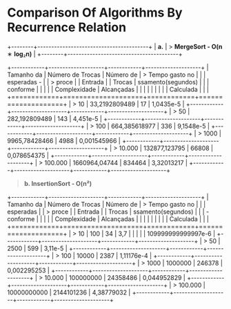 # Comparison Of Algorithms By Recurrence Relation

+--------+----------------------------------------+
| **a.** | > **MergeSort - O(n** ∗ **log**₂**n)** |
+--------+----------------------------------------+

+------------+--------------------+------------+--------------------+
| Tamanho da | Número de Trocas   | Número de  | > Tempo gasto no   |
|            | esperadas -        |            | > proce            |
| Entrada    |                    | Trocas     | ssamento(segundos) |
|            | conforme           |            |                    |
|            | Complexidade       | Alcançadas |                    |
|            |                    |            |                    |
|            | Calculada          |            |                    |
+============+====================+============+====================+
| > 10       | 33,2192809489      | 17         | 1,0435e-5          |
+------------+--------------------+------------+--------------------+
| > 50       | 282,192809489      | 143        | 4,451e-5           |
+------------+--------------------+------------+--------------------+
| > 100      | 664,385618977      | 336        | 9,1548e-5          |
+------------+--------------------+------------+--------------------+
| > 1000     | 9965,78428466      | 4988       | 0,001545966        |
+------------+--------------------+------------+--------------------+
| > 10.000   | 132877,123795      | 66808      | 0,078654375        |
+------------+--------------------+------------+--------------------+
| > 100.000  | 1660964,04744      | 834464     | 3,32013217         |
+------------+--------------------+------------+--------------------+

> **b. InsertionSort - O(n²)**

+------------+--------------------+------------+--------------------+
| Tamanho da | Número de Trocas   | Número de  | > Tempo gasto no   |
|            | esperadas          |            | > proce            |
| Entrada    |                    | Trocas     | ssamento(segundos) |
|            | \- conforme        |            |                    |
|            | Complexidade       | Alcançadas |                    |
|            |                    |            |                    |
|            | Calculada          |            |                    |
+============+====================+============+====================+
| > 10       | 100                | 34         | 3,7                |
|            |                    |            | 109999999999997e-6 |
+------------+--------------------+------------+--------------------+
| > 50       | 2500               | 599        | 3,11e-5            |
+------------+--------------------+------------+--------------------+
| > 100      | 10000              | 2387       | 1,11176e-4         |
+------------+--------------------+------------+--------------------+
| > 1000     | 1000000            | 246378     | 0,002295253        |
+------------+--------------------+------------+--------------------+
| > 10.000   | 100000000          | 24358486   | 0,044952829        |
+------------+--------------------+------------+--------------------+
| > 100.000  | 10000000000        | 2144101236 | 4,38779032         |
+------------+--------------------+------------+--------------------+
